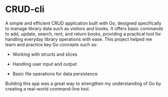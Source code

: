 # CRUD-cli
A simple and efficient CRUD application built with Go, designed specifically to manage library data such as visitors and books. It offers basic commands to add, update, search, rent, and return books, providing a practical tool for handling everyday library operations with ease.
 This project helped me learn and practice key Go concepts such as:

- Working with structs and slices

- Handling user input and output

- Basic file operations for data persistence

Building this app was a great way to strengthen my understanding of Go by creating a real-world command-line tool.
